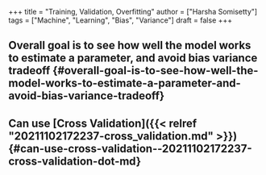 +++
title = "Training, Validation, Overfitting"
author = ["Harsha Somisetty"]
tags = ["Machine", "Learning", "Bias", "Variance"]
draft = false
+++

## Overall goal is to see how well the model works to estimate a parameter, and avoid bias variance tradeoff {#overall-goal-is-to-see-how-well-the-model-works-to-estimate-a-parameter-and-avoid-bias-variance-tradeoff}


## Can use [Cross Validation]({{< relref "20211102172237-cross_validation.md" >}}) {#can-use-cross-validation--20211102172237-cross-validation-dot-md}